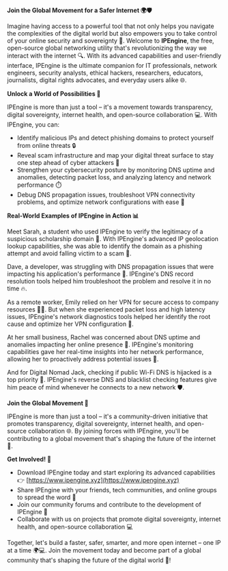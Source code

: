 **Join the Global Movement for a Safer Internet 🌍🛡️**

Imagine having access to a powerful tool that not only helps you navigate the complexities of the digital world but also empowers you to take control of your online security and sovereignty 📡. Welcome to **IPEngine**, the free, open-source global networking utility that's revolutionizing the way we interact with the internet 🔍. With its advanced capabilities and user-friendly interface, IPEngine is the ultimate companion for IT professionals, network engineers, security analysts, ethical hackers, researchers, educators, journalists, digital rights advocates, and everyday users alike 🌐.

**Unlock a World of Possibilities 🚀**

IPEngine is more than just a tool – it's a movement towards transparency, digital sovereignty, internet health, and open-source collaboration 💻. With IPEngine, you can:

* Identify malicious IPs and detect phishing domains to protect yourself from online threats 🔒
* Reveal scam infrastructure and map your digital threat surface to stay one step ahead of cyber attackers 🚨
* Strengthen your cybersecurity posture by monitoring DNS uptime and anomalies, detecting packet loss, and analyzing latency and network performance ⏱️
* Debug DNS propagation issues, troubleshoot VPN connectivity problems, and optimize network configurations with ease 🔧

**Real-World Examples of IPEngine in Action 📊**

Meet Sarah, a student who used IPEngine to verify the legitimacy of a suspicious scholarship domain 🎉. With IPEngine's advanced IP geolocation lookup capabilities, she was able to identify the domain as a phishing attempt and avoid falling victim to a scam 🚫.

Dave, a developer, was struggling with DNS propagation issues that were impacting his application's performance 🤯. IPEngine's DNS record resolution tools helped him troubleshoot the problem and resolve it in no time 🔥.

As a remote worker, Emily relied on her VPN for secure access to company resources 👩‍💻. But when she experienced packet loss and high latency issues, IPEngine's network diagnostics tools helped her identify the root cause and optimize her VPN configuration 🔄.

At her small business, Rachel was concerned about DNS uptime and anomalies impacting her online presence 💼. IPEngine's monitoring capabilities gave her real-time insights into her network performance, allowing her to proactively address potential issues 👀.

And for Digital Nomad Jack, checking if public Wi-Fi DNS is hijacked is a top priority 🌴. IPEngine's reverse DNS and blacklist checking features give him peace of mind whenever he connects to a new network 🛡️.

**Join the Global Movement 🚀**

IPEngine is more than just a tool – it's a community-driven initiative that promotes transparency, digital sovereignty, internet health, and open-source collaboration 🌐. By joining forces with IPEngine, you'll be contributing to a global movement that's shaping the future of the internet 🔮.

**Get Involved! 🚀**

* Download IPEngine today and start exploring its advanced capabilities 👉 [https://www.ipengine.xyz](https://www.ipengine.xyz)
* Share IPEngine with your friends, tech communities, and online groups to spread the word 📢
* Join our community forums and contribute to the development of IPEngine 🔗
* Collaborate with us on projects that promote digital sovereignty, internet health, and open-source collaboration 💻

Together, let's build a faster, safer, smarter, and more open internet – one IP at a time 🌍💻. Join the movement today and become part of a global community that's shaping the future of the digital world 🔑!